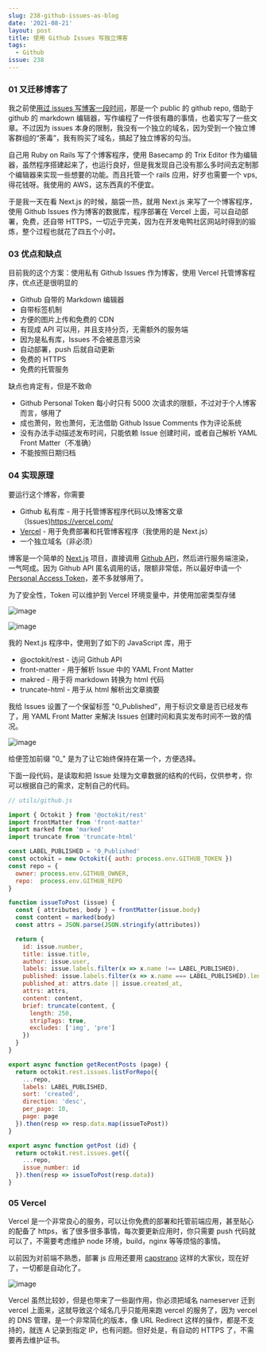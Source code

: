 ```yaml
---
slug: 238-github-issues-as-blog
date: '2021-08-21'
layout: post
title: 使用 Github Issues 写独立博客
tags:
  - Github
issue: 238
---
```


### 01 又迁移博客了

我之前使[用过 issues 写博客一段时间](https://github.com/greatghoul/profile/issues?page=1&q=is%3Aissue+is%3Aclosed)，那是一个 public 的 github repo, 借助于 github 的 markdown 编辑器，写作编程了一件很有趣的事情，也着实写了一些文章。不过因为 issues 本身的限制，我没有一个独立的域名，因为受到一个独立博客群组的“荼毒”，我有购买了域名，搞起了独立博客的勾当。

自己用 Ruby on Rails 写了个博客程序，使用 Basecamp 的 Trix Editor 作为编辑器，虽然程序搭建起来了，也运行良好，但是我发现自己没有那么多时间去定制那个编辑器来实现一些想要的功能。而且托管一个 rails 应用，好歹也需要一个 vps, 得花钱呀。我使用的 AWS，这东西真的不便宜。

于是我一天在看 Next.js 的时候，脑袋一热，就用 Next.js 来写了一个博客程序，使用 Github Issues 作为博客的数据库，程序部署在 Vercel 上面，可以自动部署，免费，还自带 HTTPS，一切近乎完美，因为在开发电鸭社区网站时得到的锻炼，整个过程也就花了四五个小时。 

### 03 优点和缺点

目前我的这个方案：使用私有 Github Issues 作为博客，使用 Vercel 托管博客程序，优点还是很明显的

* Github 自带的 Markdown 编辑器
* 自带标签机制
* 方便的图片上传和免费的 CDN
* 有现成 API 可以用，并且支持分页，无需额外的服务端
* 因为是私有库，Issues 不会被恶意污染
* 自动部署，push 后就自动更新
* 免费的 HTTPS
* 免费的托管服务

缺点也肯定有，但是不致命

* Github Personal Token 每小时只有 5000 次请求的限额，不过对于个人博客而言，够用了
* 成也萧何，败也萧何，无法借助 Github Issue Comments 作为评论系统
* 没有办法手动描述发布时间，只能依赖 Issue 创建时间，或者自己解析 YAML Front Matter（不准确）
* 不能按照日期归档

### 04 实现原理

要运行这个博客，你需要

* Github 私有库 - 用于托管博客程序代码以及博客文章（Issues)https://vercel.com/
* [Vercel](https://vercel.com/) - 用于免费部署和托管博客程序（我使用的是 Next.js）
* 一个独立域名（非必须）

博客是一个简单的 [Next.js](https://nextjs.org/) 项目，直接调用 [Github API](https://docs.github.com/en/rest/reference/issues)，然后进行服务端渲染，一气呵成。因为 Github API 匿名调用的话，限额非常低，所以最好申请一个 [Personal Access Token](https://docs.github.com/en/github/authenticating-to-github/creating-a-personal-access-token)，差不多就够用了。

为了安全性，Token 可以维护到 Vercel 环境变量中，并使用加密类型存储

![image](https://github.com/greatghoul/greatghoul.github.io/assets/208966/12281a17-9204-47b9-b3a5-9838bcc9a495)

![image](https://github.com/greatghoul/greatghoul.github.io/assets/208966/cd34c6f1-e2b4-4ad4-966f-81c0f179c2fa)

我的 Next.js 程序中，使用到了如下的 JavaScript 库，用于

* @octokit/rest - 访问 Github API
* front-matter - 用于解析 Issue 中的 YAML Front Matter
* makred - 用于将 markdown 转换为 html 代码
* truncate-html - 用于从 html 解析出文章摘要

我给 Issues 设置了一个保留标签 "0_Published"，用于标识文章是否已经发布了，用 YAML Front Matter 来解决 Issues 创建时间和真实发布时间不一致的情况。

![image](https://github.com/greatghoul/greatghoul.github.io/assets/208966/d570ac81-ffe7-4251-baca-bb975482f15a)

给便签加前缀 "0_" 是为了让它始终保持在第一个，方便选择。

下面一段代码，是读取和把 Issue 处理为文章数据的结构的代码，仅供参考，你可以根据自己的需求，定制自己的代码。

```js
// utils/github.js

import { Octokit } from '@octokit/rest'
import frontMatter from 'front-matter'
import marked from 'marked'
import truncate from 'truncate-html'

const LABEL_PUBLISHED = '0_Published'
const octokit = new Octokit({ auth: process.env.GITHUB_TOKEN })
const repo = {
  owner: process.env.GITHUB_OWNER,
  repo:  process.env.GITHUB_REPO
}

function issueToPost (issue) {
  const { attributes, body } = frontMatter(issue.body)
  const content = marked(body)
  const attrs = JSON.parse(JSON.stringify(attributes))

  return {
    id: issue.number,
    title: issue.title,
    author: issue.user,
    labels: issue.labels.filter(x => x.name !== LABEL_PUBLISHED),
    published: issue.labels.filter(x => x.name === LABEL_PUBLISHED).length > 0,
    published_at: attrs.date || issue.created_at,
    attrs: attrs,
    content: content,
    brief: truncate(content, {
      length: 250,
      stripTags: true,
      excludes: ['img', 'pre']
    })
  }
}

export async function getRecentPosts (page) {
  return octokit.rest.issues.listForRepo({
    ...repo,
    labels: LABEL_PUBLISHED,
    sort: 'created',
    direction: 'desc',
    per_page: 10,
    page: page
  }).then(resp => resp.data.map(issueToPost))
}

export async function getPost (id) {
  return octokit.rest.issues.get({
    ...repo,
    issue_number: id
  }).then(resp => issueToPost(resp.data))
}
```

### 05 Vercel

Vercel 是一个非常良心的服务，可以让你免费的部署和托管前端应用，甚至贴心的配备了 https，省了很多很多事情，每次要更新应用时，你只需要 push 代码就可以了，不需要考虑维护 node 环境，build，nginx 等等烦恼的事情。

以前因为对前端不熟悉，部署 js 应用还要用 [capstrano](https://anl.gg/posts/3) 这样的大家伙，现在好了，一切都是自动化了。

![image](https://github.com/greatghoul/greatghoul.github.io/assets/208966/19a7a307-0a5f-44db-905d-3828bd09846a)

Vercel 虽然比较妙，但是也带来了一些副作用，你必须把域名 nameserver 迁到 vercel 上面来，这就导致这个域名几乎只能用来跑 vercel 的服务了，因为 vercel 的 DNS 管理，是一个非常简化的版本，像 URL Redirect 这样的操作，都是不支持的，就连 A 记录到指定 IP，也有问题。但好处是，有自动的 HTTPS 了，不需要再去维护证书。
